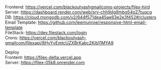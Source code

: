 Frontend: https://vercel.com/blackoutyashgmailcoms-projects/filex-hird  
Server: https://dashboard.render.com/web/srv-chh9dg9mbg54o27tuqcg  
DB: https://cloud.mongodb.com/v2/644f571dea45ae63e2e3f452#/clusters  
Email Template: https://github.com/leemunroe/responsive-html-email-template  
FileStack: https://dev.filestack.com/login  
Crons: https://vercel.com/blackoutyash-gmailcom/filexapi/8HyYvEmtcUZXBrKabc2Kib11MYA9  
  
Deploy  
Frontent: https://filex-delta.vercel.app  
Server: https://filex-05k8.onrender.com  
